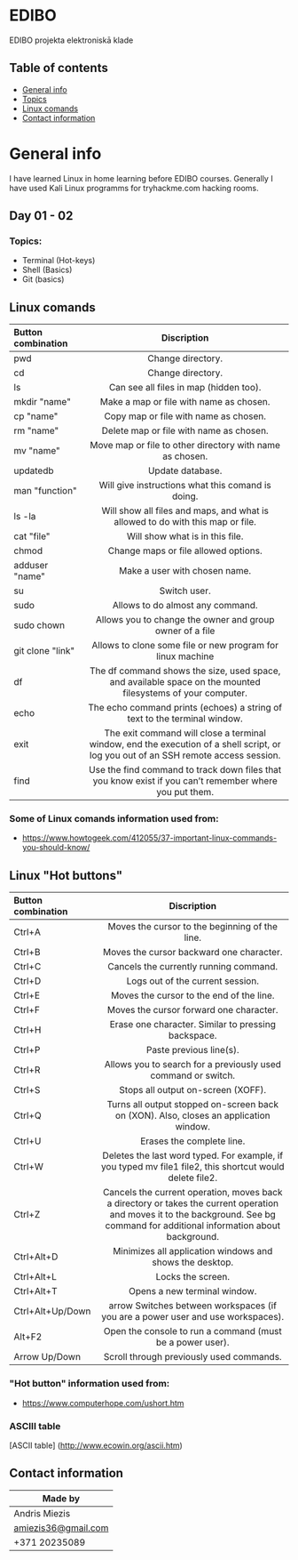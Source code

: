 # EDIBO
EDIBO projekta elektroniskā klade

## Table of contents
* [General info](#general-info)
* [Topics](#topics)
* [Linux comands](#linux-comands)
* [Contact information](#contact-information)

# General info
I have learned Linux in home learning before EDIBO courses. Generally I have used Kali Linux programms for tryhackme.com hacking rooms.

## Day 01 - 02
### Topics:
* Terminal (Hot-keys)
* Shell (Basics)
* Git (basics)

## Linux comands
| Button combination | Discription                                                                    |
| :------------      |:----------------:                                                              |
| pwd                | Change directory.                                                              |
|   cd               | Change directory.                                                              |
|   ls               | Can see all files in map (hidden too).                                         |
|   mkdir "name"     | Make a map or file with name as chosen.                                        |
|   cp "name"        | Copy map or file with name as chosen.                                          |
|   rm "name"        | Delete map or file with name as chosen.                                        |
|   mv "name"        | Move map or file to other directory with name as chosen.                       |
|   updatedb         | Update database.                                                               |
|   man "function"   | Will give instructions what this comand is doing.                              |
|   ls -la           | Will show all files and maps, and what is allowed to do with this map or file. |
|   cat "file"       | Will show what is in this file.                                                |
|   chmod            | Change maps or file allowed options.                                           |
|   adduser "name"   | Make a user with chosen name.                                                  |
|   su               | Switch user.                                                                   |
|   sudo             | Allows to do almost any command.                                               |
|   sudo chown       | Allows you to change the owner and group owner of a file                       |
|   git clone "link" | Allows to clone some file or new program for linux machine                     |
|   df               | The df command shows the size, used space, and available space on the mounted filesystems of your computer. |
|   echo             | The echo command prints (echoes) a string of text to the terminal window.      |
|   exit             | The exit command will close a terminal window, end the execution of a shell script, or log you out of an SSH remote access session.|
|   find             | Use the find command to track down files that you know exist if you can’t remember where you put them.|

### Some of Linux comands information used from: 
* https://www.howtogeek.com/412055/37-important-linux-commands-you-should-know/

## Linux "Hot buttons"
| Button combination | Discription      |
| :------------      |:---------------: |
| Ctrl+A 	           | Moves the cursor to the beginning of the line.|
| Ctrl+B 	           | Moves the cursor backward one character.|
| Ctrl+C 	           | Cancels the currently running command.|
| Ctrl+D 	           | Logs out of the current session.|
| Ctrl+E 	           | Moves the cursor to the end of the line.|
| Ctrl+F 	           | Moves the cursor forward one character.|
| Ctrl+H 	           | Erase one character. Similar to pressing backspace.|
| Ctrl+P 	           | Paste previous line(s).|
| Ctrl+R 	           | Allows you to search for a previously used command or switch.|
| Ctrl+S 	           | Stops all output on-screen (XOFF).|
| Ctrl+Q 	           | Turns all output stopped on-screen back on (XON). Also, closes an application window.|
| Ctrl+U 	           | Erases the complete line.|
| Ctrl+W             | Deletes the last word typed. For example, if you typed mv file1 file2, this shortcut would delete file2.|
| Ctrl+Z 	           | Cancels the current operation, moves back a directory or takes the current operation and moves it to the background. See bg command for additional information about background.|
| Ctrl+Alt+D 	       | Minimizes all application windows and shows the desktop.|
| Ctrl+Alt+L 	       | Locks the screen.|
| Ctrl+Alt+T 	       | Opens a new terminal window.|
| Ctrl+Alt+Up/Down   | arrow 	Switches between workspaces (if you are a power user and use workspaces).|
| Alt+F2 	           | Open the console to run a command (must be a power user).|
| Arrow Up/Down 	   | Scroll through previously used commands.|

### "Hot button" information used from: 
* https://www.computerhope.com/ushort.htm

### ASCIII table
[ASCII table] (http://www.ecowin.org/ascii.htm)


## Contact information
| Made by            |
| -------------      |
| Andris Miezis      |
| amiezis36@gmail.com|
| +371 20235089      |
